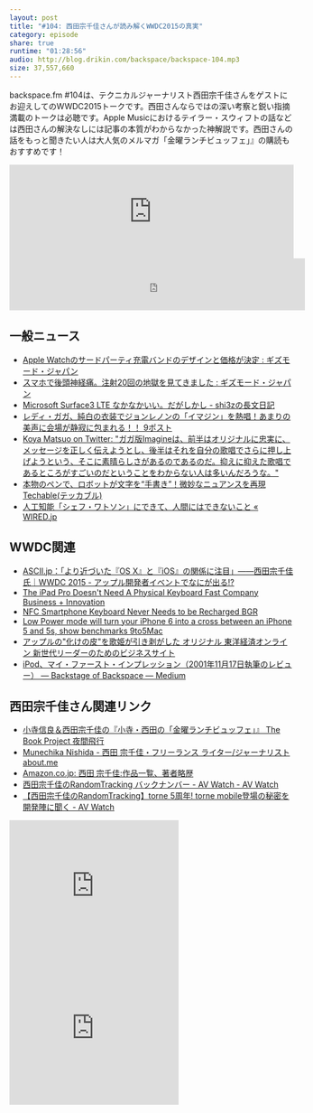 ```yaml
---
layout: post
title: "#104: 西田宗千佳さんが読み解くWWDC2015の真実"
category: episode
share: true
runtime: "01:28:56"
audio: http://blog.drikin.com/backspace/backspace-104.mp3
size: 37,557,660
---
```


backspace.fm #104は、テクニカルジャーナリスト西田宗千佳さんをゲストにお迎えしてのWWDC2015トークです。西田さんならではの深い考察と鋭い指摘満載のトークは必聴です。Apple Musicにおけるテイラー・スウィフトの話などは西田さんの解決なしには記事の本質がわからなかった神解説です。西田さんの話をもっと聞きたい人は大人気のメルマガ「金曜ランチビュッフェ」』の購読もおすすめです！

<iframe width="100%" height="166" scrolling="no" frameborder="no" src="https://w.soundcloud.com/player/?url=https%3A//api.soundcloud.com/tracks/212583910&amp;color=ff5500&amp;auto_play=false&amp;hide_related=false&amp;show_comments=true&amp;show_user=true&amp;show_reposts=false"></iframe>

<iframe src="http://backspace.fm/subscribes.html" width="104%" height="92" scrolling="no" frameborder="0"></iframe>


## 一般ニュース

- [Apple Watchのサードパーティ充電バンドのデザインと価格が決定 : ギズモード・ジャパン](http://www.gizmodo.jp/2015/06/apple_watch_129.html)
- [スマホで後頭神経痛。注射20回の地獄を見てきました : ギズモード・ジャパン](http://www.gizmodo.jp/2015/06/20_26.html)
- [Microsoft Surface3 LTE なかなかいい。だがしかし - shi3zの長文日記](http://d.hatena.ne.jp/shi3z/20150626/1435279089)
- [レディ・ガガ、純白の衣装でジョンレノンの「イマジン」を熱唱！あまりの美声に会場が静寂に包まれる！！  9ポスト](http://9post.jp/19827)
- [Koya Matsuo on Twitter: "ガガ版Imagineは、前半はオリジナルに忠実に、メッセージを正しく伝えようとし、後半はそれを自分の歌唱でさらに押し上げようという、そこに素晴らしさがあるのであるのだ。抑えに抑えた歌唱であるところがすごいのだということをわからない人は多いんだろうな。"](https://twitter.com/mazzo/status/614964577839616000)
- [本物のペンで、ロボットが文字を“手書き”！微妙なニュアンスを再現  Techable(テッカブル)](http://techable.jp/archives/27277)
- [人工知能「シェフ・ワトソン」にできて、人間にはできないこと « WIRED.jp](http://wired.jp/2015/06/27/americas-next-top-chef/)

## WWDC関連
- [ASCII.jp：「より近づいた『OS X』と『iOS』の関係に注目」――西田宗千佳氏｜WWDC 2015 - アップル開発者イベントでなにが出る!?](http://ascii.jp/elem/000/001/018/1018683/)
- [The iPad Pro Doesn't Need A Physical Keyboard  Fast Company  Business + Innovation](http://www.fastcompany.com/3047871/tech-forecast/the-ipad-pro-doesnt-need-a-physical-keyboard)
- [NFC Smartphone Keyboard Never Needs to be Recharged  BGR](http://bgr.com/2015/06/26/nfc-smartphone-keyboard-no-charging/)
- [Low Power mode will turn your iPhone 6 into a cross between an iPhone 5 and 5s, show benchmarks  9to5Mac](http://9to5mac.com/2015/06/26/low-power-mode-ios-9/)
- [アップルの"化けの皮"を歌姫が引き剥がした  オリジナル  東洋経済オンライン  新世代リーダーのためのビジネスサイト](http://toyokeizai.net/articles/-/74383)
- [iPod、マイ・ファースト・インプレッション（2001年11月17日執筆のレビュー） — Backstage of Backspace — Medium](https://medium.com/backstage-of-backspace/ipod-%E3%83%9E%E3%82%A4-%E3%83%95%E3%82%A1%E3%83%BC%E3%82%B9%E3%83%88-%E3%82%A4%E3%83%B3%E3%83%97%E3%83%AC%E3%83%83%E3%82%B7%E3%83%A7%E3%83%B3-2001%E5%B9%B411%E6%9C%8817%E6%97%A5%E5%9F%B7%E7%AD%86%E3%81%AE%E3%83%AC%E3%83%93%E3%83%A5%E3%83%BC-774b94e0bb06)

## 西田宗千佳さん関連リンク
- [小寺信良＆西田宗千佳の『小寺・西田の「金曜ランチビュッフェ」』 The Book Project 夜間飛行](http://yakan-hiko.com/kode-nishi.html)
- [Munechika Nishida - 西田 宗千佳・フリーランス ライター/ジャーナリスト about.me](https://about.me/mnishi)
- [Amazon.co.jp: 西田 宗千佳:作品一覧、著者略歴](http://www.amazon.co.jp/%E8%A5%BF%E7%94%B0-%E5%AE%97%E5%8D%83%E4%BD%B3/e/B0043L2O6K)
- [西田宗千佳のRandomTracking バックナンバー - AV Watch - AV Watch](http://av.watch.impress.co.jp/docs/series/rt/index2015.html)
- [【西田宗千佳のRandomTracking】torne 5周年! torne mobile登場の秘密を開発陣に聞く - AV Watch](http://av.watch.impress.co.jp/docs/series/rt/20150318_693070.html)

<iframe src="http://rcm-fe.amazon-adsystem.com/e/cm?t=driftking-22&o=9&p=12&l=bn1&mode=videogames-jp&browse=637394&fc1=000000&lt1=_blank&lc1=3366FF&bg1=FFFFFF&f=ifr" marginwidth="0" marginheight="0" width="300" height="252" border="0" frameborder="0" style="border:none;" scrolling="no"></iframe>
<iframe src="http://rcm-fe.amazon-adsystem.com/e/cm?t=driftking-22&o=9&p=12&l=bn1&mode=computers-jp&browse=2127210490&fc1=000000&lt1=_blank&lc1=3366FF&bg1=FFFFFF&f=ifr" marginwidth="0" marginheight="0" width="300" height="252" border="0" frameborder="0" style="border:none;" scrolling="no"></iframe>
